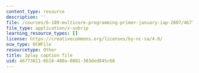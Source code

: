 ```yaml
---
content_type: resource
description: ''
file: /courses/6-189-multicore-programming-primer-january-iap-2007/467738116b18480a0881383ded845c68_WikcTwXQXfA.srt
file_type: application/x-subrip
learning_resource_types: []
license: https://creativecommons.org/licenses/by-nc-sa/4.0/
ocw_type: OCWFile
resourcetype: Other
title: 3play caption file
uid: 46773811-6b18-480a-0881-383ded845c68
---
```

